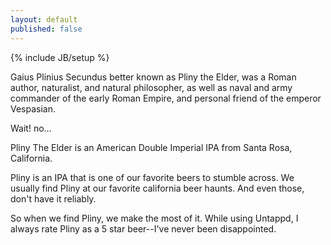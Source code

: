 ```yaml
---
layout: default
published: false
---
```


{% include JB/setup %}

<p>Gaius Plinius Secundus better known as Pliny the Elder, was a Roman author, naturalist, and natural philosopher, as well as naval and army commander of the early Roman Empire, and personal friend of the emperor Vespasian.</p>

<p>Wait! no...</p>

<p>Pliny The Elder is an American Double Imperial IPA from Santa Rosa, California.</p>

<p>Pliny is an IPA that is one of our favorite beers to stumble across.  We usually find Pliny at our favorite california beer haunts.  And even those, don't have it reliably.</p>

<p>So when we find Pliny, we make the most of it.  While using Untappd, I always rate Pliny as a 5 star beer--I've never been disappointed.</p>